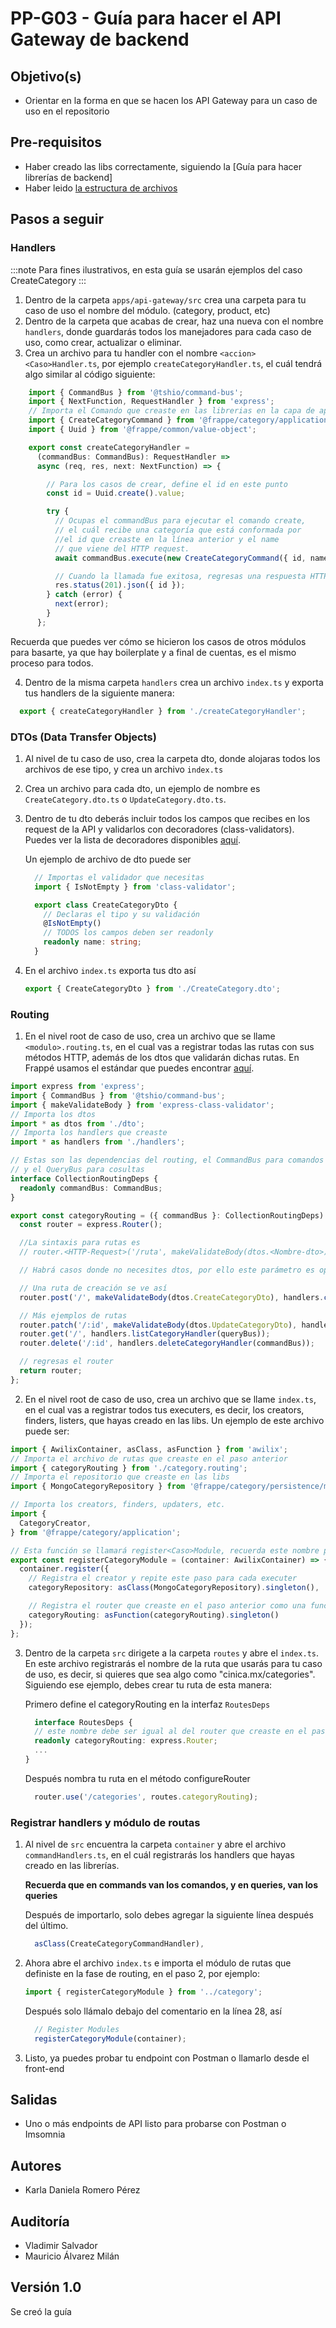 # PP-G03 - Guía para hacer el API Gateway de backend

## Objetivo(s)

- Orientar en la forma en que se hacen los API Gateway para un caso de uso en el repositorio

## Pre-requisitos

- Haber creado las libs correctamente, siguiendo la [Guía para hacer librerías de backend]
- Haber leido [la estructura de archivos](../architecture/file-structure)
## Pasos a seguir

### Handlers
  :::note
    Para fines ilustrativos, en esta guía se usarán ejemplos del caso CreateCategory
  :::
  1. Dentro de la carpeta `apps/api-gateway/src` crea una carpeta para tu caso de uso el nombre del módulo. (category, product, etc)
  2. Dentro de la carpeta que acabas de crear, haz una nueva con el nombre `handlers`, donde guardarás todos los manejadores para cada caso de uso, como crear, actualizar o eliminar.
  3. Crea un archivo para tu handler con el nombre `<accion><Caso>Handler.ts`, por ejemplo `createCategoryHandler.ts`, el cuál tendrá algo similar al código siguiente:


  ```typescript
      import { CommandBus } from '@tshio/command-bus';
      import { NextFunction, RequestHandler } from 'express';
      // Importa el Comando que creaste en las librerias en la capa de aplicación
      import { CreateCategoryCommand } from '@frappe/category/application';
      import { Uuid } from '@frappe/common/value-object';

      export const createCategoryHandler =
        (commandBus: CommandBus): RequestHandler =>
        async (req, res, next: NextFunction) => {

          // Para los casos de crear, define el id en este punto
          const id = Uuid.create().value;

          try {
            // Ocupas el commandBus para ejecutar el comando create, 
            // el cuál recibe una categoría que está conformada por 
            //el id que creaste en la línea anterior y el name
            // que viene del HTTP request.
            await commandBus.execute(new CreateCategoryCommand({ id, name: req.body.name }));

            // Cuando la llamada fue exitosa, regresas una respuesta HTTP con estatus 201 y envías el id de la categoría creada con formato json.
            res.status(201).json({ id });
          } catch (error) {
            next(error);
          }
        };
  ```

  Recuerda que puedes ver cómo se hicieron los casos de otros módulos para basarte, ya que hay boilerplate y a final de cuentas, es el mismo proceso para todos.
  
  4. Dentro de la misma carpeta `handlers` crea un archivo `index.ts` y exporta tus handlers de la siguiente manera:
  ```typescript
    export { createCategoryHandler } from './createCategoryHandler';
  ```

### DTOs (Data Transfer Objects)

1. Al nivel de tu caso de uso, crea la carpeta dto, donde alojaras todos los archivos de ese tipo, y crea un archivo `index.ts`
2. Crea un archivo para cada dto, un ejemplo de nombre es `CreateCategory.dto.ts` o `UpdateCategory.dto.ts`.
3. Dentro de tu dto deberás incluir todos los campos que recibes en los request de la API y validarlos con decoradores (class-validators). Puedes ver la lista de decoradores disponibles [aquí](https://github.com/typestack/class-validator).

    Un ejemplo de archivo de dto puede ser
    ```typescript
      // Importas el validador que necesitas
      import { IsNotEmpty } from 'class-validator';

      export class CreateCategoryDto {
        // Declaras el tipo y su validación
        @IsNotEmpty()
        // TODOS los campos deben ser readonly
        readonly name: string;
      }

    ```

4. En el archivo `index.ts` exporta tus dto así
    ```typescript
    export { CreateCategoryDto } from './CreateCategory.dto';

    ```
### Routing
1. En el nivel root de caso de uso, crea un archivo que se llame `<modulo>.routing.ts`, en el cual vas a registrar todas las rutas con sus métodos HTTP, además de los dtos que validarán dichas rutas. En Frappé usamos el estándar que puedes encontrar [aquí](https://stackoverflow.blog/2020/03/02/best-practices-for-rest-api-design/#h-use-nouns-instead-of-verbs-in-endpoint-paths).

```typescript
import express from 'express';
import { CommandBus } from '@tshio/command-bus';
import { makeValidateBody } from 'express-class-validator';
// Importa los dtos
import * as dtos from './dto';
// Importa los handlers que creaste
import * as handlers from './handlers';

// Estas son las dependencias del routing, el CommandBus para comandos
// y el QueryBus para cosultas
interface CollectionRoutingDeps {
  readonly commandBus: CommandBus;
}

export const categoryRouting = ({ commandBus }: CollectionRoutingDeps) => {
  const router = express.Router();

  //La sintaxis para rutas es
  // router.<HTTP-Request>('/ruta', makeValidateBody(dtos.<Nombre-dto>), handlers.<nombre-handler>(<bus>));

  // Habrá casos donde no necesites dtos, por ello este parámetro es opcional.

  // Una ruta de creación se ve así
  router.post('/', makeValidateBody(dtos.CreateCategoryDto), handlers.createCategoryHandler(commandBus));

  // Más ejemplos de rutas
  router.patch('/:id', makeValidateBody(dtos.UpdateCategoryDto), handlers.updateCategoryHandler(commandBus));
  router.get('/', handlers.listCategoryHandler(queryBus));
  router.delete('/:id', handlers.deleteCategoryHandler(commandBus));

  // regresas el router
  return router;
};

```


2. En el nivel root de caso de uso, crea un archivo que se llame `index.ts`, en el cual vas a registrar todos tus executers, es decir, los creators, finders, listers, que hayas creado en las libs. Un ejemplo de este archivo puede ser:

```typescript
import { AwilixContainer, asClass, asFunction } from 'awilix';
// Importa el archivo de rutas que creaste en el paso anterior
import { categoryRouting } from './category.routing';
// Importa el repositorio que creaste en las libs
import { MongoCategoryRepository } from '@frappe/category/persistence/mongodb';

// Importa los creators, finders, updaters, etc.
import {
  CategoryCreator,
} from '@frappe/category/application';

// Esta función se llamará register<Caso>Module, recuerda este nombre porque lo usaremos en la siguiente sección
export const registerCategoryModule = (container: AwilixContainer) => {
  container.register({
    // Registra el creator y repite este paso para cada executer
    categoryRepository: asClass(MongoCategoryRepository).singleton(),

    // Registra el router que creaste en el paso anterior como una función
    categoryRouting: asFunction(categoryRouting).singleton()
  });
};

```

3. Dentro de la carpeta `src` dirigete a la carpeta `routes` y abre el `index.ts`. En este archivo registrarás el nombre de la ruta que usarás para tu caso de uso, es decir, si quieres que sea algo como "cinica.mx/categories".
    Siguiendo ese ejemplo, debes crear tu ruta de esta manera:
    
    Primero define el categoryRouting en la interfaz `RoutesDeps`
    ```typescript
      interface RoutesDeps {
      // este nombre debe ser igual al del router que creaste en el paso 1
      readonly categoryRouting: express.Router;
      ...
    }
    ```
    Después nombra tu ruta en el método configureRouter
    ```typescript
      router.use('/categories', routes.categoryRouting);
    ```

### Registrar handlers y módulo de routas
1. Al nivel de `src` encuentra la carpeta `container` y abre el archivo `commandHandlers.ts`, en el cuál registrarás los handlers que hayas creado en las librerías. 

    **Recuerda que en commands van los comandos, y en queries, van los queries**
    
    Después de importarlo, solo debes agregar la siguiente línea después del último.
    ```typescript
      asClass(CreateCategoryCommandHandler),
    ```

2. Ahora abre el archivo `index.ts` e importa el módulo de rutas que definiste en la fase de routing, en el paso 2, por ejemplo:

    ```typescript
    import { registerCategoryModule } from '../category';

    ```

    Después solo llámalo debajo del comentario en la línea 28, así
    ```typescript
      // Register Modules
      registerCategoryModule(container);
    ```

3. Listo, ya puedes probar tu endpoint con Postman o llamarlo desde el front-end

## Salidas

- Uno o más endpoints de API listo para probarse con Postman o Imsomnia

## Autores

- Karla Daniela Romero Pérez

## Auditoría

- Vladimir Salvador
- Mauricio Álvarez Milán

## Versión 1.0
Se creó la guía
